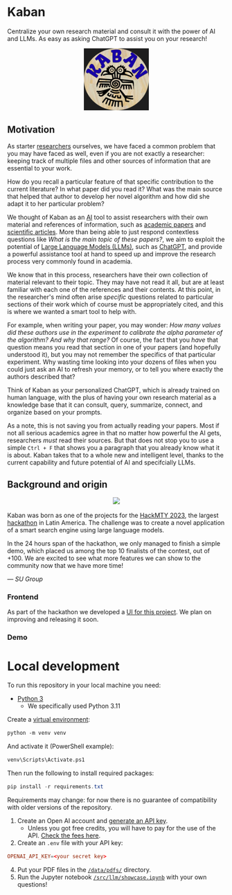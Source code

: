 # Kaban

Centralize your own research material and consult it with the power of AI and LLMs.
As easy as asking ChatGPT to assist you on your research!

<div align="center">
    <img src="img/kaban-logo.png" width="150">
</div>

## Motivation

As starter [researchers](https://en.wikipedia.org/wiki/Research) ourselves, we have faced a common problem that you may have faced as well, even if you are not exactly a researcher: keeping track of multiple files and other sources of information that are essential to your work.

How do you recall a particular feature of that specific contribution to the current literature?
In what paper did you read it?
What was the main source that helped that author to develop her novel algorithm and how did she adapt it to her particular problem?

We thought of Kaban as an [AI](https://en.wikipedia.org/wiki/Artificial_intelligence) tool to assist researchers with their own material and references of information, such as [academic papers](https://en.wikipedia.org/wiki/Academic_publishing#Scholarly_paper) and [scientific articles](https://en.wikipedia.org/wiki/Scientific_literature#Scientific_article).
More than being able to just respond contextless questions like *What is the main topic of these papers?*, we aim to exploit the potential of [Large Language Models (LLMs)](https://en.wikipedia.org/wiki/Large_language_model), such as [ChatGPT](https://en.wikipedia.org/wiki/ChatGPT), and provide a powerful assistance tool at hand to speed up and improve the research process very commonly found in academia.

We know that in this process, researchers have their own collection of material relevant to their topic.
They may have not read it all, but are at least familiar with each one of the references and their contents.
At this point, in the researcher's mind often arise *specific* questions related to particular sections of their work which of course must be appropriately cited, and this is where we wanted a smart tool to help with.

For example, when writing your paper, you may wonder: *How many values did these authors use in the experiment to calibrate the alpha parameter of the algorithm? And why that range?*
Of course, the fact that you *have* that question means you read that section in one of your papers (and hopefully understood it), but you may not remember the specifics of that particular experiment.
Why wasting time looking into your dozens of files when you could just ask an AI to refresh your memory, or to tell you where exactly the authors described that?

Think of Kaban as your personalized ChatGPT, which is already trained on human language, with the plus of having your own research material as a knowledge base that it can consult, query, summarize, connect, and organize based on your prompts.

As a note, this is not saving you from actually reading your papers.
Most if not all serious academics agree in that no matter how powerful the AI gets, researchers *must* read their sources.
But that does not stop you to use a simple `Ctrl + F` that shows you a paragraph that you already know what it is about.
Kaban takes that to a whole new and intelligent level, thanks to the current capability and future potential of AI and specifcially LLMs.

## Background and origin

<div align="center">
    <img src="https://hackmty.com/img/Logo_2023.png" width="200">
</div>

Kaban was born as one of the projects for the [HackMTY 2023](https://hackmty.com/), the largest [hackathon](https://en.wikipedia.org/wiki/Hackathon) in Latin America.
The challenge was to create a novel application of a smart search engine using large language models.

In the 24 hours span of the hackathon, we only managed to finish a simple demo, which placed us among the top 10 finalists of the contest, out of +100.
We are excited to see what more features we can show to the community now that we have more time!

*— SU Group*

### Frontend

As part of the hackathon we developed a [UI for this project]((https://github.com/David-Lazaro-Fernandez/smart-study)).
We plan on improving and releasing it soon.

### Demo

<!-- ![demo](img/kaban-demo.mp4) -->

# Local development

To run this repository in your local machine you need:

- [Python 3](https://www.python.org/downloads/)
  - We specifically used Python 3.11

Create a [virtual environment](https://packaging.python.org/en/latest/guides/installing-using-pip-and-virtual-environments/#creating-a-virtual-environment):

```ps
python -m venv venv
```

And activate it (PowerShell example):

```ps
venv\Scripts\Activate.ps1
```

Then run the following to install required packages:

```ps1
pip install -r requirements.txt
```

Requirements may change: for now there is no guarantee of compatibility with older versions of the repository.

1. Create an Open AI account and [generate an API key](https://platform.openai.com/account/api-keys).
   - Unless you got free credits, you will have to pay for the use of the API. [Check the fees here](https://openai.com/pricing).
2. Create an `.env` file with your API key:
```toml
OPENAI_API_KEY=<your secret key>
```
4. Put your PDF files in the [`/data/pdfs/`](./data/pdfs/) directory.
5. Run the Jupyter notebook [`/src/llm/showcase.ipynb`](/src/llm/showcase.ipynb) with your own questions!
